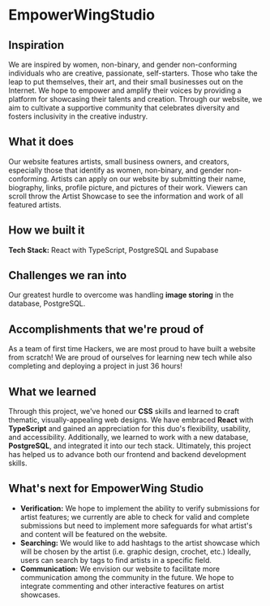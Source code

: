 # EmpowerWingStudio
## Inspiration
We are inspired by women, non-binary, and gender non-conforming individuals who are creative, passionate, self-starters. Those who take the leap to put themselves, their art, and their small businesses out on the Internet. We hope to empower and amplify their voices by providing a platform for showcasing their talents and creation. Through our website, we aim to cultivate a supportive community that celebrates diversity and fosters inclusivity in the creative industry.
## What it does
Our website features artists, small business owners, and creators, especially those that identify as women, non-binary, and gender non-conforming. Artists can apply on our website by submitting their name, biography, links, profile picture, and pictures of their work. Viewers can scroll throw the Artist Showcase to see the information and work of all featured artists.
## How we built it
**Tech Stack:** React with TypeScript, PostgreSQL and Supabase
## Challenges we ran into
Our greatest hurdle to overcome was handling **image storing** in the database, PostgreSQL. 
## Accomplishments that we're proud of
As a team of first time Hackers, we are most proud to have built a website from scratch! We are proud of ourselves for learning new tech while also completing and deploying a project in just 36 hours!
## What we learned
Through this project, we've honed our **CSS** skills and learned to craft thematic, visually-appealing web designs. We have embraced **React** with **TypeScript** and gained an appreciation for this duo's flexibility, usability, and accessibility. Additionally, we learned to work with a new database, **PostgreSQL**, and integrated it into our tech stack. Ultimately, this project has helped us to advance both our frontend and backend development skills.
## What's next for EmpowerWing Studio
- **Verification:** We hope to implement the ability to verify submissions for artist features; we currently are able to check for valid and complete submissions but need to implement more safeguards for what artist's and content will be featured on the website.
- **Searching:** We would like to add hashtags to the artist showcase which will be chosen by the artist (i.e. graphic design, crochet, etc.) Ideally, users can search by tags to find artists in a specific field.
- **Communication:** We envision our website to facilitate more communication among the community in the future. We hope to integrate commenting and other interactive features on artist showcases.
